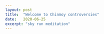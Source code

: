 ```yaml
---
layout: post
title:  "Welcome to Chinmoy controversies"
date:   2020-06-25
excerpt: "sky run meditation"
---
```

